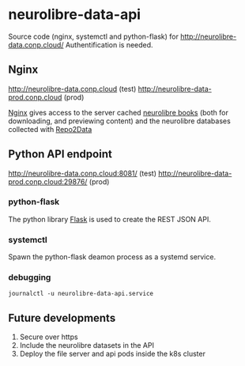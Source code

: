 # neurolibre-data-api
Source code (nginx, systemctl and python-flask) for http://neurolibre-data.conp.cloud/
Authentification is needed.

## Nginx
http://neurolibre-data.conp.cloud (test)
http://neurolibre-data-prod.conp.cloud (prod)

[Nginx](https://www.nginx.com/) gives access to the server cached [neurolibre books](https://github.com/neurolibre/neurolibre-books) (both for downloading, and previewing content) and the neurolibre databases collected with [Repo2Data](https://github.com/SIMEXP/Repo2Data)

## Python API endpoint
http://neurolibre-data.conp.cloud:8081/ (test)
http://neurolibre-data-prod.conp.cloud:29876/ (prod)
### python-flask
The python library [Flask](https://flask.palletsprojects.com/en/1.1.x/) is used to create the REST JSON API.
### systemctl
Spawn the python-flask deamon process as a systemd service.
### debugging
```
journalctl -u neurolibre-data-api.service
```

## Future developments
1. Secure over https
2. Include the neurolibre datasets in the API
3. Deploy the file server and api pods inside the k8s cluster

